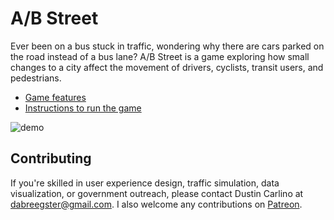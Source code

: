# A/B Street

Ever been on a bus stuck in traffic, wondering why there are cars parked on the
road instead of a bus lane? A/B Street is a game exploring how small changes to
a city affect the movement of drivers, cyclists, transit users, and pedestrians.

- [Game features](docs/articles/features/article.md)
- [Instructions to run the game](docs/INSTRUCTIONS.md)

![demo](docs/articles/features/screenshots/demo.gif)

## Contributing

If you're skilled in user experience design, traffic simulation, data
visualization, or government outreach, please contact Dustin Carlino at
<dabreegster@gmail.com>. I also welcome any contributions on
[Patreon](https://www.patreon.com/abstreet).

